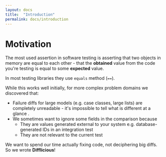 ```yaml
---
layout: docs
title:  "Introduction"
permalink: docs/introduction
---
```


# Motivation

The most used assertion in software testing is asserting that two objects in memory are equal to each other - that
the **obtained** value from the code you're testing is equal to some **expected** value.

In most testing libraries they use `equals` method (`==`). 

While this works well initially, for more complex problem domains we discovered that:

- Failure diffs for large models (e.g. case classes, large lists) are completely unreadable - it's impossible to tell what is different at a glance .
- We sometimes want to ignore some fields in the comparison because
  - They are values generated external to your system e.g. database-generated IDs in an integration test
  - They are not relevant to the current test
  
We want to spend our time actually fixing code, not deciphering big diffs. So we wrote **Difflicious**!
